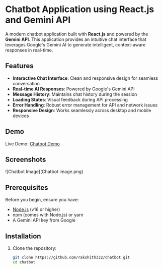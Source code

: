 # Chatbot Application using React.js and Gemini API

A modern chatbot application built with **React.js** and powered by the **Gemini API**. This application provides an intuitive chat interface that leverages Google's Gemini AI to generate intelligent, context-aware responses in real-time.

## Features

- **Interactive Chat Interface**: Clean and responsive design for seamless conversation
- **Real-time AI Responses**: Powered by Google's Gemini API
- **Message History**: Maintains chat history during the session
- **Loading States**: Visual feedback during API processing
- **Error Handling**: Robust error management for API and network issues
- **Responsive Design**: Works seamlessly across desktop and mobile devices

## Demo

Live Demo: [Chatbot Demo](https://chatbot-sigma-sandy-68.vercel.app/)

## Screenshots

![Chatbot Image](Chatbot image.png)
## Prerequisites

Before you begin, ensure you have:
- [Node.js](https://nodejs.org/) (v16 or higher)
- npm (comes with Node.js) or yarn
- A Gemini API key from Google

## Installation

1. Clone the repository:
   ```bash
   git clone https://github.com/rakshith332/chatbot.git
   cd chatbot
